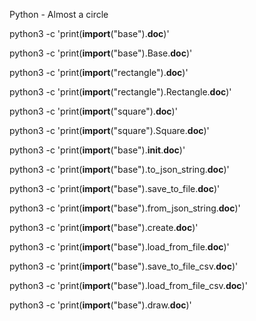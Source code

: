 Python - Almost a circle

python3 -c 'print(__import__("base").__doc__)'

python3 -c 'print(__import__("base").Base.__doc__)'

python3 -c 'print(__import__("rectangle").__doc__)'

python3 -c 'print(__import__("rectangle").Rectangle.__doc__)'

python3 -c 'print(__import__("square").__doc__)'

python3 -c 'print(__import__("square").Square.__doc__)'

python3 -c 'print(__import__("base").__init__.__doc__)'

python3 -c 'print(__import__("base").to_json_string.__doc__)'

python3 -c 'print(__import__("base").save_to_file.__doc__)'

python3 -c 'print(__import__("base").from_json_string.__doc__)'

python3 -c 'print(__import__("base").create.__doc__)'

python3 -c 'print(__import__("base").load_from_file.__doc__)'

python3 -c 'print(__import__("base").save_to_file_csv.__doc__)'

python3 -c 'print(__import__("base").load_from_file_csv.__doc__)'

python3 -c 'print(__import__("base").draw.__doc__)'
